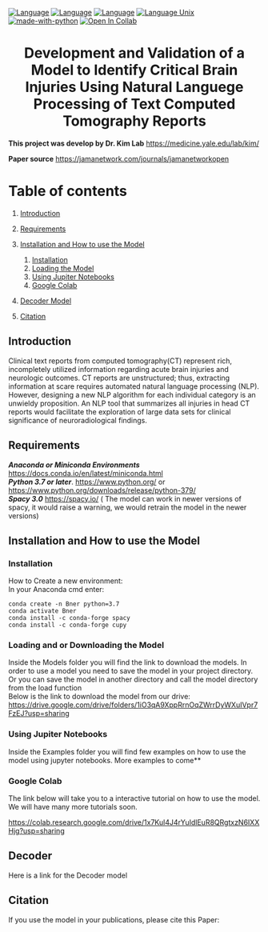 [![Language](https://img.shields.io/badge/Location-YaleNeurology-00356b.svg)](https://medicine.yale.edu/neurology/) [![Language](https://img.shields.io/badge/Lab-Dr.Kim-69d84f.svg)](https://medicine.yale.edu/lab/kim/) [![Language](https://img.shields.io/badge/Publisher-JamaOpenNetwork-FF3390.svg)](https://jamanetwork.com/journals/jamanetworkopen) [![Language Unix](https://img.shields.io/badge/Status-READY-<COLOR>.svg)]() [![made-with-python](https://img.shields.io/badge/Made%20with-Python-1f425f.svg)](https://www.python.org/) [![Open In Collab](https://colab.research.google.com/assets/colab-badge.svg)](https://colab.research.google.com/drive/1x7Kul4J4rYuIdlEuR8QRgtxzN6IXXHjg?usp=sharing) 




<center><h1> Development and Validation of a Model to Identify Critical Brain Injuries Using Natural Languege Processing of Text Computed Tomography Reports </h1></center>



**This project was develop by Dr. Kim Lab**
https://medicine.yale.edu/lab/kim/

**Paper source**
https://jamanetwork.com/journals/jamanetworkopen



# Table of contents
1. [Introduction](#introduction)
2. [Requirements](#paragraph1)
3. [Installation and How to use the Model](#paragraph2)
    1. [Installation](#subparagraph1)
    2. [Loading the Model](#subparagraph2)
    3. [Using Jupiter Notebooks](#subparagraph3)
    4. [Google Colab](#subparagraph4)

4. [Decoder Model](#paragraph4)
5. [Citation](#paragraph5)


## Introduction <a name="introduction"></a>
Clinical text reports from computed tomography(CT) represent rich, incompletely utilized information regarding acute brain injuries and neurologic outcomes. CT reports are unstructured; thus, extracting information at scare requires automated natural language processing (NLP). However, designing a new NLP algorithm for each individual category is an unwieldy proposition. An NLP tool that summarizes all injuries in head CT reports would facilitate the exploration of large data sets for clinical significance of neuroradiological findings.

## Requirements <a name="paragraph1"></a>
***Anaconda or Miniconda Environments*** https://docs.conda.io/en/latest/miniconda.html <br> 
***Python 3.7 or later***. https://www.python.org/ or  https://www.python.org/downloads/release/python-379/ <br> 
***Spacy 3.0***  https://spacy.io/ ( The model can work in newer versions of spacy, it would raise a warning, we would retrain the model in the newer versions) 

## Installation and How to use the Model <a name="paragraph2"></a>


### Installation <a name="subparagraph1"></a>
How to Create a new environment: <br>
In your Anaconda cmd enter: <br>
```
conda create -n Bner python=3.7  
conda activate Bner 
conda install -c conda-forge spacy 
conda install -c conda-forge cupy  
``` 

### Loading and or Downloading the Model <a name="subparagraph2"></a>
Inside the Models folder you will find the link to download the models. In order to use a model you need to save the model in your project directory. Or you can save the model in another directory and call the model directory from the load function <br>
Below is the link to download the model from our drive: <br>
https://drive.google.com/drive/folders/1iO3qA9XppRrnOqZWrrDyWXuIVpr7FzEJ?usp=sharing


### Using Jupiter Notebooks <a name="subparagraph3"></a>
Inside the Examples folder you will find few examples on how to use the model using jupyter notebooks. More examples to come**

### Google Colab <a name="subparagraph4"></a>
The link below will take you to a interactive tutorial on how to use the model. We will have many more tutorials soon. <br>

https://colab.research.google.com/drive/1x7Kul4J4rYuIdlEuR8QRgtxzN6IXXHjg?usp=sharing

## Decoder <a name="paragraph4"></a>
Here is a link for the Decoder model

## Citation <a name="paragraph5"></a>
If you use the model in your publications, please cite this Paper:




